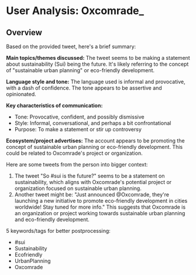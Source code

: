 # User Analysis: Oxcomrade_

## Overview

Based on the provided tweet, here's a brief summary:

**Main topics/themes discussed:** The tweet seems to be making a statement about sustainability (Sui) being the future. It's likely referring to the concept of "sustainable urban planning" or eco-friendly development.

**Language style and tone:**
The language used is informal and provocative, with a dash of confidence. The tone appears to be assertive and opinionated.

**Key characteristics of communication:**

* Tone: Provocative, confident, and possibly dismissive
* Style: Informal, conversational, and perhaps a bit confrontational
* Purpose: To make a statement or stir up controversy

**Ecosystem/project advertises:**
The account appears to be promoting the concept of sustainable urban planning or eco-friendly development. This could be related to Oxcomrade's project or organization.

Here are some tweets from the person into bigger context:

1. The tweet "So #sui is the future?" seems to be a statement on sustainability, which aligns with Oxcomrade's potential project or organization focused on sustainable urban planning.
2. Another tweet might be: "Just announced @Oxcomrade, they're launching a new initiative to promote eco-friendly development in cities worldwide! Stay tuned for more info." This suggests that Oxcomrade is an organization or project working towards sustainable urban planning and eco-friendly development.

5 keywords/tags for better postprocessing:
* #sui
* Sustainability
* Ecofriendly
* UrbanPlanning
* Oxcomrade